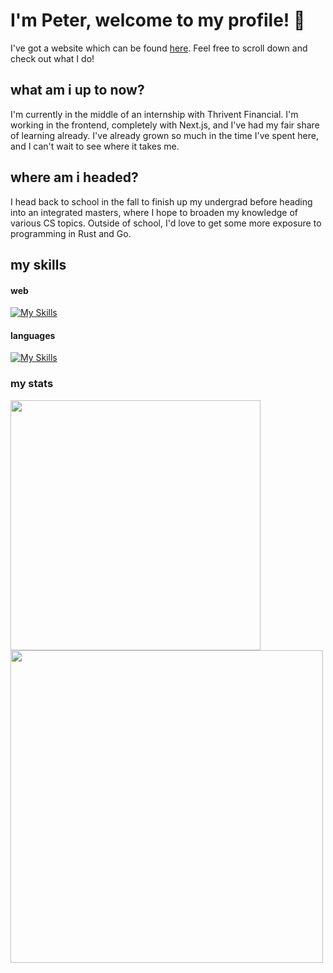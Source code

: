 # I'm Peter, welcome to my profile! 👋

I've got a website which can be found [here](https://peterolsen1.github.io/). Feel free to scroll down and check out what I do!

<!-- I'm currently somewhere between 2 and 3 semesters from graduating with a degree in computer science from the University of Minnesota Twin Cities.
I figured it's a good idea to upload all of my projects to GitHub so I can learn principles of version control, and so that those who so choose to can view them.

Last summer I finished working as a software development intern at __RAO manufacturing__, creating an internal use fullstack webapp to jumpstart the process of moving the company online. 🚀🚀

 The purpose of this app was to ease the process of systematic data entry, speed up communication through automated email sending, present historical data in various different forms to allow for and aide complex data analysis, and to leverage use of machine learning in order to guide admintrative decisions.💡 -->

<!-- __Last school year I completed many projects, among them were:__

🌱 A social media site for plant owners (Stack: Flask, Jinja, PostgreSQL, PureCSS)

🎹 A site where musicians can store sheet music PDFs, and edit them on my very own homemade PDF drawing software! (Stack: Ember.js, Firebase)

🤓 An AI analysis project where I explored optimizations to single-agent pathtinfing algorithms (Stack was just python)

🎶 A spotify playlist continuation recommender system (Python + some ml libraries) -->
  
## what am i up to now?

I'm currently in the middle of an internship with Thrivent Financial. I'm working in the frontend, completely with Next.js, and I've had my fair share of learning already. I've already grown so much in the time I've spent here, and I can't wait to see where it takes me.
<!-- * A terminal based editor written in rust, called the PTE. (peter's text editor)
* A site where UMN students can easily host and sign up for office hours. Check it out <a href="https://gopher-hours.web.app">here!</a>
* An express like server-framework written in C. Not really for any purpose, mostly to just brush up on C skills. -->

## where am i headed?

I head back to school in the fall to finish up my undergrad before heading into an integrated masters, where I hope to broaden my knowledge of various CS topics. Outside of school, I'd love to get some more exposure to programming in Rust and Go.

## my skills
#### web
[![My Skills](https://skillicons.dev/icons?i=nextjs,svelte,firebase,mongodb,flask,express,tailwind,scss,css,html&theme=dark)](https://skillicons.dev)
#### languages
[![My Skills](https://skillicons.dev/icons?i=typescript,go,rust,python,c,java&theme=dark)](https://skillicons.dev)

<!-- readme stats were generated with https://github.com/anuraghazra/github-readme-stats. check it out! -->
### my stats
<a href="https://github.com/PeterOlsen1">
  <img src="https://github-readme-stats.vercel.app/api/top-langs/?username=peterolsen1&layout=donut&theme=gotham&langs_count=20" height=400 align="center">
   <img src="https://github-readme-stats.vercel.app/api/wakatime?username=peterolsen1&theme=dark" height=500 align="center">
</a>
